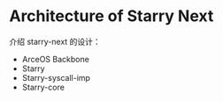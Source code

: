 # Architecture of Starry Next

介绍 starry-next 的设计：

- ArceOS Backbone
- Starry
- Starry-syscall-imp
- Starry-core